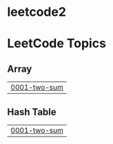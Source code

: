 # leetcode2
<!---LeetCode Topics Start-->
# LeetCode Topics
## Array
|  |
| ------- |
| [0001-two-sum](https://github.com/irtiqamalik02/leetcode2/tree/master/0001-two-sum) |
## Hash Table
|  |
| ------- |
| [0001-two-sum](https://github.com/irtiqamalik02/leetcode2/tree/master/0001-two-sum) |
<!---LeetCode Topics End-->